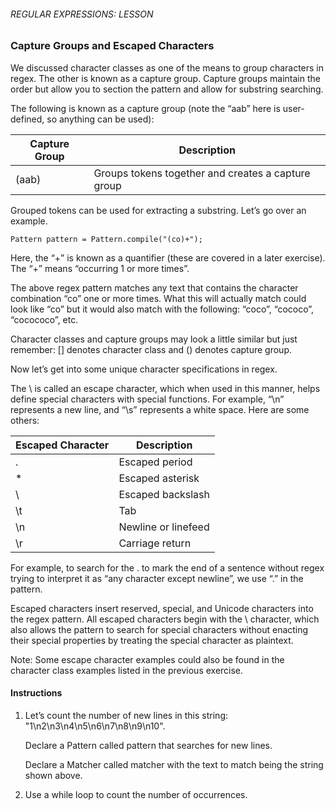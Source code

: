 ###### REGULAR EXPRESSIONS: LESSON

### Capture Groups and Escaped Characters

We discussed character classes as one of the means to group characters in regex. The other is known as a capture group. Capture groups maintain the order but allow you to section the pattern and allow for substring searching.

The following is known as a capture group (note the “aab” here is user-defined, so anything can be used):

| Capture Group	| Description | 
| --- | ---
| (aab)	| Groups tokens together and creates a capture group |
Grouped tokens can be used for extracting a substring. Let’s go over an example.
```
Pattern pattern = Pattern.compile("(co)+");
```
Here, the “+” is known as a quantifier (these are covered in a later exercise). The “+” means “occurring 1 or more times”.

The above regex pattern matches any text that contains the character combination “co” one or more times. What this will actually match could look like “co” but it would also match with the following: “coco”, “cococo”, “cocococo”, etc.

Character classes and capture groups may look a little similar but just remember: [] denotes character class and () denotes capture group.

Now let’s get into some unique character specifications in regex.

The \ is called an escape character, which when used in this manner, helps define special characters with special functions. For example, “\n” represents a new line, and “\s” represents a white space. Here are some others:

| Escaped Character	| Description |
| --- | --- |
| \.	| Escaped period | 
| \*	| Escaped asterisk |
| \\	| Escaped backslash |
| \t	| Tab |
| \n	| Newline or linefeed |
| \r	| Carriage return |

For example, to search for the . to mark the end of a sentence without regex trying to interpret it as “any character except newline”, we use “\.” in the pattern.

Escaped characters insert reserved, special, and Unicode characters into the regex pattern. All escaped characters begin with the \ character, which also allows the pattern to search for special characters without enacting their special properties by treating the special character as plaintext.

Note: Some escape character examples could also be found in the character class examples listed in the previous exercise.

#### Instructions

1. Let’s count the number of new lines in this string: "1\n2\n3\n4\n5\n6\n7\n8\n9\n10".

    Declare a Pattern called pattern that searches for new lines.

    Declare a Matcher called matcher with the text to match being the string shown above.

2. Use a while loop to count the number of occurrences.